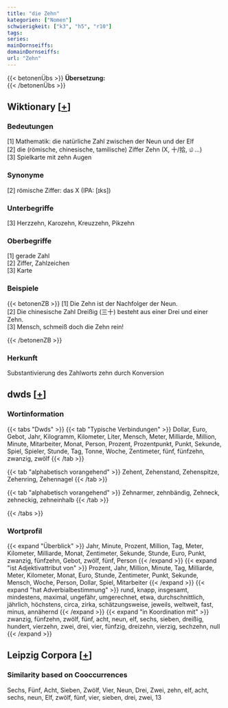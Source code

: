 ```yaml
---
title: "die Zehn"
kategorien: ["Nomen"]
schwierigkeit: ["k3", "h5", "r10"]
tags:
series:
mainDornseiffs:
domainDornseiffs:
url: "Zehn"
---
```


{{< betonenÜbs >}}
**Übersetzung:**  
{{< /betonenÜbs >}}

## Wiktionary [[+](https://de.wiktionary.org/wiki/Zehn)]

### Bedeutungen
[1] Mathematik: die natürliche Zahl zwischen der Neun und der Elf  
[2] die (römische, chinesische, tamilische) Ziffer Zehn (X, 十/拾, ௰ …)  
[3] Spielkarte mit zehn Augen  

### Synonyme
[2] römische Ziffer: das X (IPA: [ɪks])  

### Unterbegriffe
[3] Herzzehn, Karozehn, Kreuzzehn, Pikzehn  

### Oberbegriffe
[1] gerade Zahl  
[2] Ziffer, Zahlzeichen  
[3] Karte  

### Beispiele
{{< betonenZB >}}
[1] Die Zehn ist der Nachfolger der Neun.  
[2] Die chinesische Zahl Dreißig (三十) besteht aus einer Drei und einer Zehn.  
[3] Mensch, schmeiß doch die Zehn rein!  

{{< /betonenZB >}}
### Herkunft
Substantivierung des Zahlworts zehn durch Konversion  



## dwds [[+](https://www.dwds.de/wb/Zehn)]

### Wortinformation
{{< tabs "Dwds" >}}
{{< tab "Typische Verbindungen" >}}
Dollar, Euro, Gebot, Jahr, Kilogramm, Kilometer, Liter, Mensch, Meter, Milliarde, Million, Minute, Mitarbeiter, Monat, Person, Prozent, Prozentpunkt, Punkt, Sekunde, Spiel, Spieler, Stunde, Tag, Tonne, Woche, Zentimeter, fünf, fünfzehn, zwanzig, zwölf
{{< /tab >}}

{{< tab "alphabetisch vorangehend" >}}
Zehent, Zehenstand, Zehenspitze, Zehenring, Zehennagel
{{< /tab >}}

{{< tab "alphabetisch vorangehend" >}}
Zehnarmer, zehnbändig, Zehneck, zehneckig, zehneinhalb
{{< /tab >}}

{{< /tabs >}}

### Wortprofil
{{< expand "Überblick" >}} Jahr, Minute, Prozent, Million, Tag, Meter, Kilometer, Milliarde, Monat, Zentimeter, Sekunde, Stunde, Euro, Punkt, zwanzig, fünfzehn, Gebot, zwölf, fünf, Person {{< /expand >}}
{{< expand "ist Adjektivattribut von" >}} Prozent, Jahr, Million, Minute, Tag, Milliarde, Meter, Kilometer, Monat, Euro, Stunde, Zentimeter, Punkt, Sekunde, Mensch, Woche, Person, Dollar, Spiel, Mitarbeiter {{< /expand >}}
{{< expand "hat Adverbialbestimmung" >}} rund, knapp, insgesamt, mindestens, maximal, ungefähr, umgerechnet, etwa, durchschnittlich, jährlich, höchstens, circa, zirka, schätzungsweise, jeweils, weltweit, fast, minus, annähernd {{< /expand >}}
{{< expand "in Koordination mit" >}} zwanzig, fünfzehn, zwölf, fünf, acht, neun, elf, sechs, sieben, dreißig, hundert, vierzehn, zwei, drei, vier, fünfzig, dreizehn, vierzig, sechzehn, null {{< /expand >}}

## Leipzig Corpora [[+](https://corpora.uni-leipzig.de/en/res?word=Zehn&corpusId=deu_newscrawl-public_2018)]


### Similarity based on Cooccurrences
Sechs, Fünf, Acht, Sieben, Zwölf, Vier, Neun, Drei, Zwei, zehn, elf, acht, sechs, neun, Elf, zwölf, fünf, vier, sieben, drei, zwei, 13

